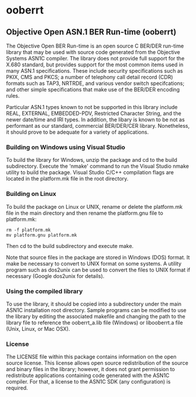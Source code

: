 # ooberrt
## Objective Open ASN.1 BER Run-time (ooberrt)

The Objective Open BER Run-time is an open source C BER/DER run-time 
library that may be used with source code generated from the 
Objective Systems ASN1C compiler.  The library does not provide full 
support for the X.680 standard, but provides support for the most 
common items used in many ASN.1 specifications.  These include security 
specifications such as PKIX, CMS and PKCS; a number of telephony call 
detail record (CDR) formats such as TAP3, NRTRDE, and various vendor 
switch specifcations; and other simple specifications that make use 
of the BER/DER encoding rules. 

Particular ASN.1 types known to not be supported in this library include 
REAL, EXTERNAL, EMBEDDED-PDV, Restricted Character String, and the 
newer date/time and IRI types.  In addition, the libary is known to 
be not as performant as our standard, commercial BER/DER/CER library. 
Nonetheless, it should prove to be adequate for a variety of applications.

### Building on Windows using Visual Studio

To build the library for Windows, unzip the package and cd to the build
subdirectory.  Execute the 'nmake' command to run the Visual Studio nmake 
utility to build the package. Visual Studio C/C++ compilation flags are 
located in the platform.mk file in the root directory.

### Building on Linux

To build the package on Linux or UNIX, rename or delete the platform.mk 
file in the main directory and then rename the platform.gnu file to 
platform.mk:

```
rm -f platform.mk
mv platform.gnu platform.mk
```

Then cd to the build subdirectory and execute make.

Note that source files in the package are stored in Windows (DOS) format. 
It make be necessary to convert to UNIX format on some systems. 
A utility program such as dos2unix can be used to convert the files 
to UNIX format if necessary (Google dos2unix for details).

### Using the compiled library

To use the library, it should be copied into a subdirectory under the 
main ASN1C installation root directory.  Sample programs can be modified 
to use the library by editing the associated makefile and changing the 
path to the library file to reference the ooberrt_a.lib file (Windows) 
or libooberrt.a file (Unix, Linux, or Mac OSX).

### License

The LICENSE file within this package contains information on the 
open source license.  This license allows open source redistribution 
of the source and binary files in the library; however, it does not 
grant permission to redistribute applications containing code generated 
with the ASN1C compiler.  For that, a license to the ASN1C SDK (any 
configuration) is required.
